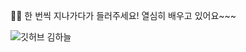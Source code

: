 🙋‍♀️ 한 번씩 지나가다가 들러주세요! 열심히 배우고 있어요~~~

![깃허브 김하늘](https://user-images.githubusercontent.com/61109660/160548819-bee75408-cc57-4c35-a43c-03e007f9b210.png)
